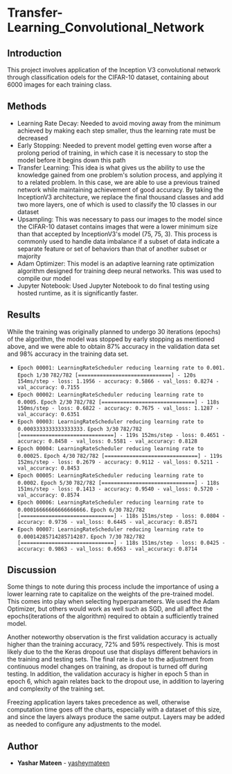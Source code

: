# Transfer-Learning_Convolutional_Network

## Introduction
This project involves application of the Inception V3 convolutional network through classification odels for the CIFAR-10 dataset, containing about 6000 images for each training class.

## Methods
* Learning Rate Decay: Needed to avoid moving away from the minimum achieved by making each step smaller, thus the learning rate must be decreased
* Early Stopping: Needed to prevent model getting even worse after a prolong period of training, in which case it is necessary to stop the model before it begins down this path
* Transfer Learning: This idea is what gives us the ability to use the knowledge gained from one problem's solution process, and applying it to a related problem. In this case, we are able to use a previous trained network while maintaining achievement of good accuracy. By taking the InceptionV3 architecture, we replace the final thousand classes and add two more layers, one of which is used to classify the 10 classes in our dataset
* Upsampling: This was necessary to pass our images to the model since the CIFAR-10 dataset contains images that were a lower minimum size than that accepted by InceptionV3's model (75, 75, 3). This process is commonly used to handle data imbalance if a subset of data indicate a separate feature or set of behaviors than that of another subset or majority
* Adam Optimizer: This model is an adaptive learning rate optimization algorithm designed for training deep neural networks. This was used to compile our model
* Jupyter Notebook: Used Jupyter Notebook to do final testing using hosted runtime, as it is significantly faster.

## Results
While the training was originally planned to undergo 30 iterations (epochs) of the algorithm, the model was stopped by early stopping as mentioned above, and we were able to obtain 87% accuracy in the validation data set and 98% accuracy in the training data set.

* `Epoch 00001: LearningRateScheduler reducing learning rate to 0.001.`
  `Epoch 1/30`
  `782/782 [==============================] - 120s 154ms/step - loss: 1.1956 - accuracy: 0.5866 - val_loss: 0.8274 - val_accuracy: 0.7155`
* `Epoch 00002: LearningRateScheduler reducing learning rate to 0.0005.`
  `Epoch 2/30`
  `782/782 [==============================] - 118s 150ms/step - loss: 0.6822 - accuracy: 0.7675 - val_loss: 1.1287 - val_accuracy: 0.6351`
* `Epoch 00003: LearningRateScheduler reducing learning rate to 0.0003333333333333333.`
  `Epoch 3/30`
  `782/782 [==============================] - 119s 152ms/step - loss: 0.4651 - accuracy: 0.8458 - val_loss: 0.5581 - val_accuracy: 0.8128`
* `Epoch 00004: LearningRateScheduler reducing learning rate to 0.00025.`
  `Epoch 4/30`
  `782/782 [==============================] - 119s 152ms/step - loss: 0.2679 - accuracy: 0.9112 - val_loss: 0.5211 - val_accuracy: 0.8453`
* `Epoch 00005: LearningRateScheduler reducing learning rate to 0.0002.`
  `Epoch 5/30`
  `782/782 [==============================] - 118s 151ms/step - loss: 0.1413 - accuracy: 0.9540 - val_loss: 0.5720 - val_accuracy: 0.8574`
* `Epoch 00006: LearningRateScheduler reducing learning rate to 0.00016666666666666666.`
  `Epoch 6/30`
  `782/782 [==============================] - 118s 151ms/step - loss: 0.0804 - accuracy: 0.9736 - val_loss: 0.6445 - val_accuracy: 0.8571`
* `Epoch 00007: LearningRateScheduler reducing learning rate to 0.00014285714285714287.`
  `Epoch 7/30`
  `782/782 [==============================] - 118s 151ms/step - loss: 0.0425 - accuracy: 0.9863 - val_loss: 0.6563 - val_accuracy: 0.8714`


## Discussion
Some things to note during this process include the importance of using a lower learning rate to capitalize on the weights of the pre-trained model. This comes into play when selecting hyperparameters. We used the Adam Optimizer, but others would work as well such as SGD, and all affect the epochs(iterations of the algorithm) required to obtain a sufficiently trained model.

Another noteworthy observation is the first validation accuracy is actually higher than the training accuracy, 72% and 59% respectively. This is most likely due to the the Keras dropout use that displays different behaviors in the training and testing sets. The final rate is due to the adjustment from continuous model changes on training, as dropout is turned off during testing. In addition, the validation accuracy is higher in epoch 5 than in epoch 6, which again relates back to the dropout use, in addition to layering and complexity of the training set.

Freezing application layers takes precedence as well, otherwise computation time goes off the charts, especially with a dataset of this size, and since the layers always produce the same output. Layers may be added as needed to configure any adjustments to the model.

## Author
* **Yashar Mateen** - [yasheymateen](https://github.com/yasheymateen)

